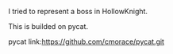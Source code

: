 I tried to represent a boss in HollowKnight.

This is builded on pycat.

pycat link:https://github.com/cmorace/pycat.git